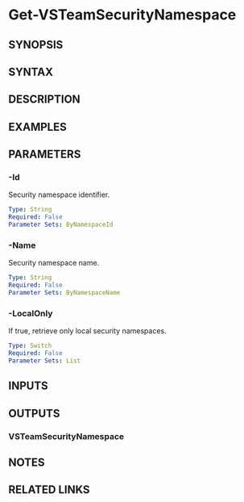 <!-- #include "./common/header.md" -->

# Get-VSTeamSecurityNamespace

## SYNOPSIS

<!-- #include "./synopsis/Get-VSTeamSecurityNamespace.md" -->

## SYNTAX

## DESCRIPTION

<!-- #include "./synopsis/Get-VSTeamSecurityNamespace.md" -->

## EXAMPLES

## PARAMETERS

### -Id

Security namespace identifier.

```yaml
Type: String
Required: False
Parameter Sets: ByNamespaceId
```

### -Name

Security namespace name.

```yaml
Type: String
Required: False
Parameter Sets: ByNamespaceName
```

### -LocalOnly

If true, retrieve only local security namespaces.

```yaml
Type: Switch
Required: False
Parameter Sets: List
```

## INPUTS

## OUTPUTS

### VSTeamSecurityNamespace

## NOTES

## RELATED LINKS